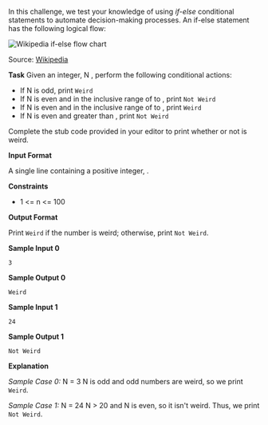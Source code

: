 In this challenge, we test your knowledge of using *if-else* conditional statements to automate decision-making processes. An if-else statement has the following logical flow:

![Wikipedia if-else flow chart](https://s3.amazonaws.com/hr-challenge-images/13689/1446563087-4ec019a919-332px-If-Then-Else-diagram.svg.png)

Source: [Wikipedia](https://en.wikipedia.org/wiki/Conditional_(computer_programming))

**Task**
Given an integer, N , perform the following conditional actions:

- If N is odd, print `Weird`
- If N is even and in the inclusive range of to , print `Not Weird`
- If N is even and in the inclusive range of to , print `Weird`
- If N is even and greater than , print `Not Weird`

Complete the stub code provided in your editor to print whether or not is weird.

**Input Format**

A single line containing a positive integer, .

**Constraints**

- 1 <= n <= 100

**Output Format**

Print `Weird` if the number is weird; otherwise, print `Not Weird`.

**Sample Input 0**

```
3
```

**Sample Output 0**

```
Weird
```

**Sample Input 1**

```
24
```

**Sample Output 1**

```
Not Weird
```

**Explanation**

*Sample Case 0:*  N = 3
N is odd and odd numbers are weird, so we print `Weird`.

*Sample Case 1:* N = 24
N > 20 and N is even, so it isn't weird. Thus, we print `Not Weird`.